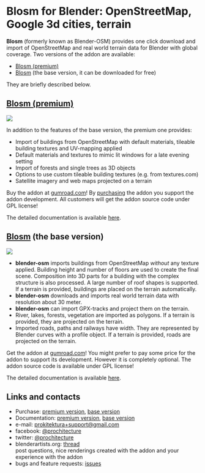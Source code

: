 # Blosm for Blender: OpenStreetMap, Google 3d cities, terrain
**Blosm** (formerly known as Blender-OSM) provides one click download and import of OpenStreetMap and real world terrain data for Blender with global coverage. Two versions of the addon are available:
* [Blosm (premium)](https://prochitecture.gumroad.com/l/blosm)
* [Blosm](https://prochitecture.gumroad.com/l/blender-osm) (the base version, it can be downloaded for free)

They are briefly described below.

## [Blosm (premium)](https://prochitecture.gumroad.com/l/blosm)
[![](https://raw.githubusercontent.com/wiki/vvoovv/blender-osm/images/blosm.png)](https://prochitecture.gumroad.com/l/blosm)

In addition to the features of the base version, the premium one provides:
* Import of buildings from OpenStreetMap with default materials, tileable building textures and UV-mapping applied
* Default materials and textures to mimic lit windows for a late evening setting
* Import of forests and single trees as 3D objects
* Options to use custom tileable building textures (e.g. from textures.com)
* Satellite imagery and web maps projected on a terrain

Buy the addon at [gumroad.com](https://prochitecture.gumroad.com/l/blosm)! By [purchasing](https://prochitecture.gumroad.com/l/blosm) the addon you support the addon development. All customers will get the addon source code under GPL license!

The detailed documentation is available [here](https://github.com/vvoovv/blender-osm/wiki/Premium-Version).

## [Blosm](https://prochitecture.gumroad.com/l/blender-osm) (the base version)
[![](https://raw.githubusercontent.com/wiki/vvoovv/blender-osm/images/blosm_main.png)](https://prochitecture.gumroad.com/l/blender-osm)

* **blender-osm** imports buildings from OpenStreetMap _without_ any texture applied. Building height and number of floors are used to create the final scene. Composition into 3D parts for a building with the complex structure is also processed. A large number of roof shapes is supported. If a terrain is provided, buildings are placed on the terrain automatically.
* **blender-osm** downloads and imports real world terrain data with resolution about 30 meter.
* **blender-osm** can import GPX-tracks and project them on the terrain.
* River, lakes, forests, vegetation are imported as polygons. If a terrain is provided, they are projected on the terrain.
* Imported roads, paths and railways have width. They are represented by Blender curves with a profile object. If a terrain is provided, roads are projected on the terrain.

Get the addon at [gumroad.com](https://prochitecture.gumroad.com/l/blender-osm)! You might prefer to pay some price for the addon to support its development. However it is completely optional. The addon source code is available under GPL license!

The detailed documentation is available [here](https://github.com/vvoovv/blender-osm/wiki/Documentation).


## Links and contacts
* Purchase: [premium version](https://prochitecture.gumroad.com/l/blosm), [base version](https://prochitecture.gumroad.com/l/blender-osm)
* Documentation: [premium version](https://github.com/vvoovv/blender-osm/wiki/Premium-Version), [base version](https://github.com/vvoovv/blender-osm/wiki/Documentation)
* e-mail: [prokitektura+support@gmail.com](mailto:prokitektura+support@gmail.com)
* facebook: [@prochitecture](https://www.facebook.com/prochitecture)
* twitter: [@prochitecture](https://twitter.com/prochitecture)
* blenderartists.org: [thread](https://blenderartists.org/forum/showthread.php?334508-Addon-blender-osm-OpenStreetMap-and-terrain-for-Blender)
<br>post questions, nice renderings created with the addon and your experience with the addon
* bugs and feature requests: [issues](https://github.com/vvoovv/blender-osm/issues)
